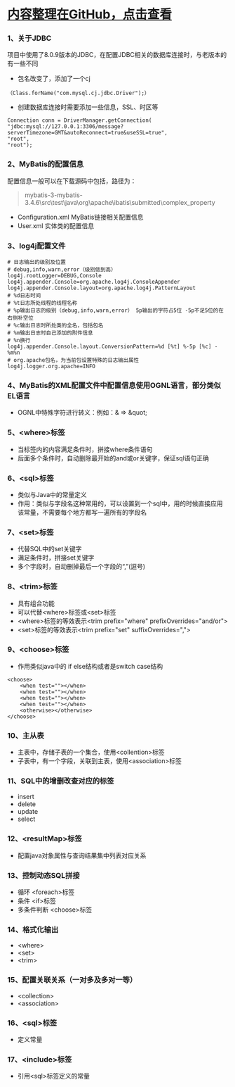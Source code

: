 # [内容整理在GitHub，点击查看](https://github.com/Muscleape/TestDemoProjects/tree/master/MyBatis)

### 1、关于JDBC
项目中使用了8.0.9版本的JDBC，在配置JDBC相关的数据库连接时，与老版本的有一些不同
- 包名改变了，添加了一个cj
```
（Class.forName("com.mysql.cj.jdbc.Driver");）
```
- 创建数据库连接时需要添加一些信息，SSL、时区等
```
Connection conn = DriverManager.getConnection(
"jdbc:mysql://127.0.0.1:3306/message?serverTimezone=GMT&autoReconnect=true&useSSL=true",
"root",
"root");
```

### 2、MyBatis的配置信息
配置信息一般可以在下载源码中包括，路径为：
> mybatis-3-mybatis-3.4.6\src\test\java\org\apache\ibatis\submitted\complex_property
- Configuration.xml  MyBatis链接相关配置信息
- User.xml 实体类的配置信息

### 3、log4j配置文件

```
# 日志输出的级别及位置 
# debug,info,warn,error（级别低到高）
log4j.rootLogger=DEBUG,Console
log4j.appender.Console=org.apache.log4j.ConsoleAppender
log4j.appender.Console.layout=org.apache.log4j.PatternLayout
# %d日志时间
# %t日志所处线程的线程名称
# %p输出日志的级别（debug,info,warn,error） 5p输出的字符占5位 -5p不足5位的在右侧补空位
# %c输出日志时所处类的全名，包括包名
# %m输出日志时自己添加的附件信息
# %n换行
log4j.appender.Console.layout.ConversionPattern=%d [%t] %-5p [%c] - %m%n
# org.apache包名，为当前包设置特殊的日志输出属性
log4j.logger.org.apache=INFO
```

### 4、MyBatis的XML配置文件中配置信息使用OGNL语言，部分类似EL语言
- OGNL中特殊字符进行转义：例如：&  => \&quot\;

### 5、\<where>标签
- 当标签内的内容满足条件时，拼接where条件语句
- 后面多个条件时，自动删除最开始的and或or关键字，保证sql语句正确


### 6、\<sql>标签
 - 类似与Java中的常量定义
 - 作用：类似与字段名这种常用的，可以设置到一个sql中，用的时候直接应用该常量，不需要每个地方都写一遍所有的字段名

### 7、\<set>标签
- 代替SQL中的set关键字
- 满足条件时，拼接set关键字
- 多个字段时，自动删掉最后一个字段的“,”(逗号)

### 8、\<trim>标签
- 具有组合功能
- 可以代替\<where>标签或\<set>标签
- \<where>标签的等效表示\<trim prefix="where" prefixOverrides="and/or">
- \<set>标签的等效表示\<trim prefix="set" suffixOverrides=",">

### 9、\<choose>标签
- 作用类似java中的 if else结构或者是switch case结构

```
<choose>
    <when test=""></when>
    <when test=""></when>
    <when test=""></when>
    <when test=""></when>
    <otherwise></otherwise>
</choose>
```

### 10、主从表
- 主表中，存储子表的一个集合，使用\<collention>标签
- 子表中，有一个字段，关联到主表，使用\<association>标签

### 11、SQL中的增删改查对应的标签
- insert
- delete
- update
- select

### 12、\<resultMap>标签
- 配置java对象属性与查询结果集中列表对应关系

### 13、控制动态SQL拼接
- 循环 \<foreach>标签
- 条件 \<if>标签
- 多条件判断 \<choose>标签

### 14、格式化输出
- \<where>
- \<set>
- \<trim>

### 15、配置关联关系（一对多及多对一等）
- \<collection>
- \<association>

### 16、\<sql>标签
- 定义常量

### 17、\<include>标签
- 引用\<sql>标签定义的常量